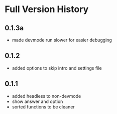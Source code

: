 # Full Version History

## 0.1.3a

- made devmode run slower for easier debugging

## 0.1.2

- added options to skip intro and settings file

## 0.1.1

- added headless to non-devmode
- show answer and option
- sorted functions to be cleaner

